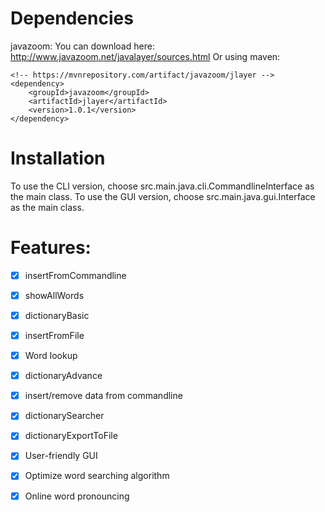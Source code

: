 # Dependencies
javazoom:
You can download here: http://www.javazoom.net/javalayer/sources.html
Or using maven:
```
<!-- https://mvnrepository.com/artifact/javazoom/jlayer -->
<dependency>
    <groupId>javazoom</groupId>
    <artifactId>jlayer</artifactId>
    <version>1.0.1</version>
</dependency>
```

# Installation
To use the CLI version, choose src.main.java.cli.CommandlineInterface as the main class.
To use the GUI version, choose src.main.java.gui.Interface as the main class.

# Features:
- [x] insertFromCommandline
- [x] showAllWords
- [x] dictionaryBasic
- [x] insertFromFile
- [x] Word lookup
- [x] dictionaryAdvance
- [x] insert/remove data from commandline
- [x] dictionarySearcher
- [x] dictionaryExportToFile
- [x] User-friendly GUI
- [x] Optimize word searching algorithm
- [x] Online word pronouncing


